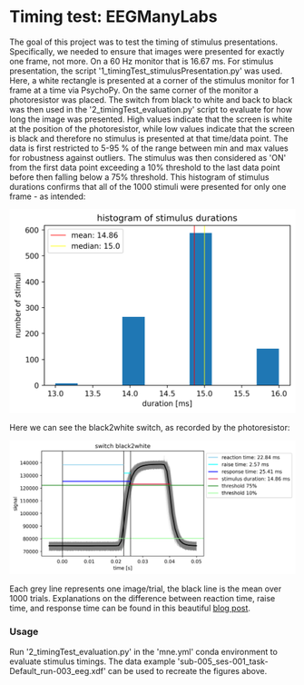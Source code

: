 # **Timing test: EEGManyLabs**
The goal of this project was to test the timing of stimulus presentations. Specifically, we needed to ensure that images were presented for exactly one frame, not more. On a 60 Hz monitor that is 16.67 ms. For stimulus presentation, the script '1_timingTest_stimulusPresentation.py' was used. Here, a white rectangle is presented at a corner of the stimulus monitor for 1 frame at a time via PsychoPy. On the same corner of the monitor a photoresistor was placed. The switch from black to white and back to black was then used in the '2_timingTest_evaluation.py' script to evaluate for how long the image was presented. High values indicate that the screen is white at the position of the photoresistor, while low values indicate that the screen is black and therefore no stimulus is presented at that time/data point. The data is first restricted to 5-95 % of the range between min and max values for robustness against outliers. The stimulus was then considered as 'ON' from the first data point exceeding a 10% threshold to the last data point before then falling below a 75% threshold.
This histogram of stimulus durations confirms that all of the 1000 stimuli were presented for only one frame - as intended:

![histogram_stimDur](histogram_stimDur.png)

Here we can see the black2white switch, as recorded by the photoresistor:

![switch_black2white](switch_black2white.png)

Each grey line represents one image/trial, the black line is the mean over 1000 trials. Explanations on the difference between reaction time, raise time, and response time can be found in this beautiful [blog post](https://benediktehinger.de/blog/science/latency-measurements-in-a-vision-lab/).

### Usage

Run '2_timingTest_evaluation.py' in the 'mne.yml' conda environment to evaluate stimulus timings. The data example 'sub-005_ses-001_task-Default_run-003_eeg.xdf' can be used to recreate the figures above.
